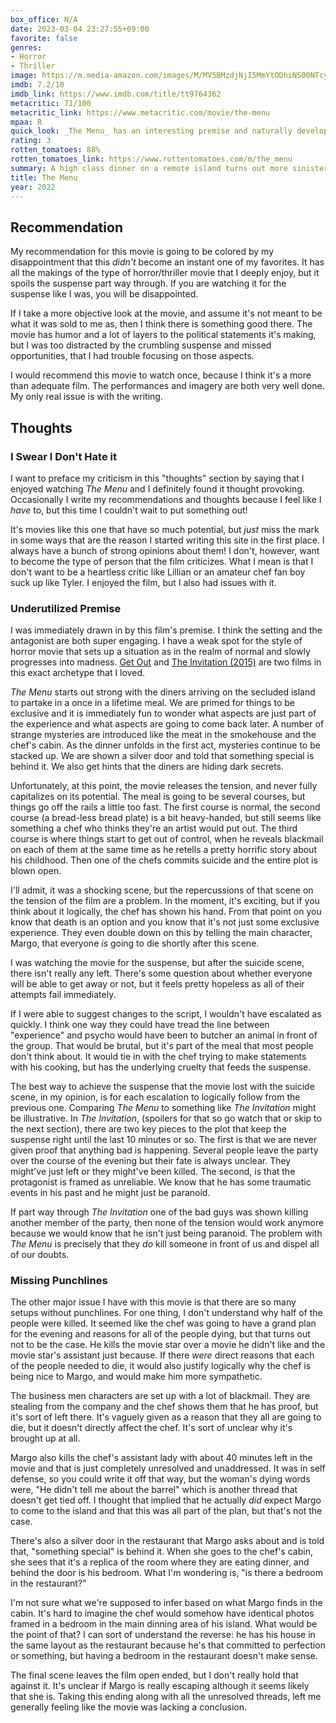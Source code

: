 ```yaml
---
box_office: N/A
date: 2023-03-04 23:27:55+09:00
favorite: false
genres:
- Horror
- Thriller
image: https://m.media-amazon.com/images/M/MV5BMzdjNjI5MmYtODhiNS00NTcyLWEzZmUtYzVmODM5YzExNDE3XkEyXkFqcGdeQXVyMTAyMjQ3NzQ1._V1_SX800.webp
imdb: 7.2/10
imdb_link: https://www.imdb.com/title/tt9764362
metacritic: 71/100
metacritic_link: https://www.metacritic.com/movie/the-menu
mpaa: R
quick_look: _The Menu_ has an interesting premise and naturally develops an amazing setting for a horror thriller movie. Unfortunately it fails to capitalize fully on either asset in my opinion, but it is still enjoyable!
rating: 3
rotten_tomatoes: 88%
rotten_tomatoes_link: https://www.rottentomatoes.com/m/the_menu
summary: A high class dinner on a remote island turns out more sinister than the diners expect
title: The Menu
year: 2022
---
```

## Recommendation
My recommendation for this movie is going to be colored by my disappointment that this _didn't_ become an instant one of my favorites. It has all the makings of the type of horror/thriller movie that I deeply enjoy, but it spoils the suspense part way through. If you are watching it for the suspense like I was, you will be disappointed.

If I take a more objective look at the movie, and assume it's not meant to be what it was sold to me as, then I think there is something good there. The movie has humor and a lot of layers to the political statements it's making, but I was too distracted by the crumbling suspense and missed opportunities, that I had trouble focusing on those aspects.

I would recommend this movie to watch once, because I think it's a more than adequate film. The performances and imagery are both very well done. My only real issue is with the writing.

## Thoughts

### I Swear I Don't Hate it
I want to preface my criticism in this "thoughts" section by saying that I enjoyed watching _The Menu_ and I definitely found it thought provoking. Occasionally I write my recommendations and thoughts because I feel like I _have_ to, but this time I couldn't wait to put something out!

It's movies like this one that have so much potential, but _just_ miss the mark in some ways that are the reason I started writing this site in the first place. I always have a bunch of strong opinions about them! I don't, however, want to become the type of person that the film criticizes. What I mean is that I don't want to be a heartless critic like Lillian or an amateur chef fan boy suck up like Tyler. I enjoyed the film, but I also had issues with it.

### Underutilized Premise 
I was immediately drawn in by this film's premise. I think the setting and the antagonist are both super engaging. I have a weak spot for the style of horror movie that sets up a situation as in the realm of normal and slowly progresses into madness. [Get Out](https://www.imdb.com/title/tt5052448) and [The Invitation (2015)](https://www.imdb.com/title/tt2400463) are two films in this exact archetype that I loved.

_The Menu_ starts out strong with the diners arriving on the secluded island to partake in a once in a lifetime meal. We are primed for things to be exclusive and it is immediately fun to wonder what aspects are just part of the experience and what aspects are going to come back later. A number of strange mysteries are introduced like the meat in the smokehouse and the chef's cabin. As the dinner unfolds in the first act, mysteries continue to be stacked up. We are shown a silver door and told that something special is behind it. We also get hints that the diners are hiding dark secrets.

Unfortunately, at this point, the movie releases the tension, and never fully capitalizes on its potential. The meal is going to be several courses, but things go off the rails a little too fast. The first course is normal, the second course (a bread-less bread plate) is a bit heavy-handed, but still seems like something a chef who thinks they're an artist would put out. The third course is where things start to get out of control, when he reveals blackmail on each of them at the same time as he retells a pretty horrific story about his childhood. Then one of the chefs commits suicide and the entire plot is blown open.

I'll admit, it was a shocking scene, but the repercussions of that scene on the tension of the film are a problem. In the moment, it's exciting, but if you think about it logically, the chef has shown his hand. From that point on you know that death is an option and you know that it's not just some exclusive experience. They even double down on this by telling the main character, Margo, that everyone _is_ going to die shortly after this scene.

I was watching the movie for the suspense, but after the suicide scene, there isn't really any left. There's some question about whether everyone will be able to get away or not, but it feels pretty hopeless as all of their attempts fail immediately.

If I were able to suggest changes to the script, I wouldn't have escalated as quickly. I think one way they could have tread the line between "experience" and psycho would have been to butcher an animal in front of the group. That would be brutal, but it's part of the meal that most people don't think about. It would tie in with the chef trying to make statements with his cooking, but has the underlying cruelty that feeds the suspense.

The best way to achieve the suspense that the movie lost with the suicide scene, in my opinion, is for each escalation to logically follow from the previous one. Comparing _The Menu_ to something like _The Invitation_ might be illustrative. In _The Invitation_, (spoilers for that so go watch that or skip to the next section), there are two key pieces to the plot that keep the suspense right until the last 10 minutes or so. The first is that we are never given proof that anything bad is happening. Several people leave the party over the course of the evening but their fate is always unclear. They might've just left or they might've been killed. The second, is that the protagonist is framed as unreliable. We know that he has some traumatic events in his past and he might just be paranoid.

If part way through _The Invitation_ one of the bad guys was shown killing another member of the party, then none of the tension would work anymore because we would know that he isn't just being paranoid. The problem with _The Menu_ is precisely that they _do_ kill someone in front of us and dispel all of our doubts.

### Missing Punchlines
The other major issue I have with this movie is that there are so many setups without punchlines. For one thing, I don't understand why half of the people were killed. It seemed like the chef was going to have a grand plan for the evening and reasons for all of the people dying, but that turns out not to be the case. He kills the movie star over a movie he didn't like and the movie star's assistant just because. If there _were_ direct reasons that each of the people needed to die, it would also justify logically why the chef is being nice to Margo, and would make him more sympathetic.

The business men characters are set up with a lot of blackmail. They are stealing from the company and the chef shows them that he has proof, but it's sort of left there. It's vaguely given as a reason that they all are going to die, but it doesn't directly affect the chef. It's sort of unclear why it's brought up at all.

Margo also kills the chef's assistant lady with about 40 minutes left in the movie and that is just completely unresolved and unaddressed. It was in self defense, so you could write it off that way, but the woman's dying words were, "He didn't tell me about the barrel" which is another thread that doesn't get tied off. I thought that implied that he actually _did_ expect Margo to come to the island and that this was all part of the plan, but that's not the case.

There's also a silver door in the restaurant that Margo asks about and is told that, "something special" is behind it. When she goes to the chef's cabin, she sees that it's a replica of the room where they are eating dinner, and behind the door is his bedroom.  What I'm wondering is, "is there a bedroom in the restaurant?" 

I'm not sure what we're supposed to infer based on what Margo finds in the cabin. It's hard to imagine the chef would somehow have identical photos framed in a bedroom in the main dinning area of his island. What would be the point of that? I can sort of understand the reverse: he has his house in the same layout as the restaurant because he's that committed to perfection or something, but having a bedroom in the restaurant doesn't make sense. 

The final scene leaves the film open ended, but I don't really hold that against it. It's unclear if Margo is really escaping although it seems likely that she is. Taking this ending along with all the unresolved threads, left me generally feeling like the movie was lacking a conclusion.
